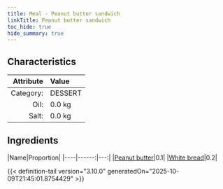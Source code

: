 ```yaml
---
title: Meal - Peanut butter sandwich
linkTitle: Peanut butter sandwich
toc_hide: true
hide_summary: true
---
```

<!-- This is generated by the MarsSim HelpGenertor, do not edit. -->


## Characteristics

| Attribute   | Value |
|--------:|:------|
|Category:|DESSERT|
|Oil:|0.0 kg|
|Salt:|0.0 kg|

## Ingredients

|Name|Proportion|
|----|------:|---:|
|[Peanut butter](/docs/definitions/resource/peanut-butter)|0.1|
|[White bread](/docs/definitions/resource/white-bread)|0.2|




{{< definition-tail version="3.10.0" generatedOn="2025-10-09T21:45:01.8754429" >}}

